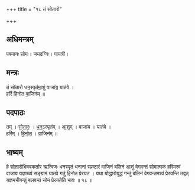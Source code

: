 +++
title = "१८ तं सोतारो"

+++
## अधिमन्त्रम्
पवमानः सोमः। जमदग्निः। गायत्री।

## मन्त्रः
तं सो॑तारो धन॒स्पृत॑मा॒शुं वाजा॑य॒ यात॑वे ।  
हरिं॑ हिनोत वा॒जिन॑म् ॥

## पदपाठः
तम् । सो॒ता॒रः॒ । ध॒न॒ऽस्पृत॑म् । आ॒शुम् । वाजा॑य । यात॑वे ।  
हरि॑म् । हि॒नो॒त॒ । वा॒जिन॑म् ॥

## भाष्यम्
हे सोतारोभिषवकर्तार ऋत्विजः धनस्पृतं धनानां स्प्रष्टारं वाजिनं बलिनं आशुं वेगवन्तं सोमात्मकं हरिमश्वं वाजाय यज्ञाख्यं सङ्ग्रामं यातवे गतुं हिनोत प्रेरयत । यथा योद्धारोयुद्धं गन्तुं बलिनं वेगवन्तमश्वं प्रेरयन्ति तद्वत् यज्ञमभीगन्तुं बलवन्तं सोमं प्रेरयतेति भावः ॥ १८ ॥